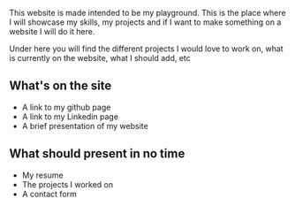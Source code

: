 This website is made intended to be my playground. This is the place where I will showcase my skills, my projects and if I want to make something on a website I will do it here. 

Under here you will find the different projects I would love to work on, what is currently on the website, what I should add, etc

## What's on the site

- A link to my github page
- A link to my Linkedin page
- A brief presentation of my website


## What should present in no time

- My resume
- The projects I worked on
- A contact form 
